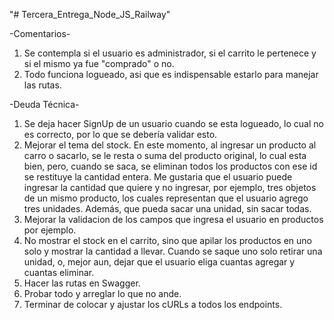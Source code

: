 "# Tercera_Entrega_Node_JS_Railway"

-Comentarios-

1. Se contempla si el usuario es administrador, si el carrito le pertenece y si el mismo ya fue "comprado" o no.
2. Todo funciona logueado, asi que es indispensable estarlo para manejar las rutas.

-Deuda Técnica-

1. Se deja hacer SignUp de un usuario cuando se esta logueado, lo cual no es correcto, por lo que se debería validar esto.
2. Mejorar el tema del stock. En este momento, al ingresar un producto al carro o sacarlo, se le resta o suma del producto original, lo cual esta bien, pero, cuando se saca, se eliminan todos los productos con ese id se restituye la cantidad entera.
   Me gustaria que el usuario puede ingresar la cantidad que quiere y no ingresar, por ejemplo, tres objetos de un mismo producto, los cuales representan que el usuario agrego tres unidades. Además, que pueda sacar una unidad, sin sacar todas.
3. Mejorar la validacion de los campos que ingresa el usuario en productos por ejemplo.
4. No mostrar el stock en el carrito, sino que apilar los productos en uno solo y mostrar la cantidad a llevar. Cuando se saque uno solo retirar una unidad, o, mejor aun, dejar que el usuario eliga cuantas agregar y cuantas eliminar.
5. Hacer las rutas en Swagger.
6. Probar todo y arreglar lo que no ande.
7. Terminar de colocar y ajustar los cURLs a todos los endpoints.
